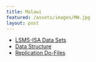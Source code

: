 ```yaml
---
title: Malawi
featured: /assets/images/MW.jpg
layout: post
---
```


<ul class="links">
	<li><a href="#">LSMS-ISA Data Sets</a></li>
	<li><a href="#">Data Structure</a></li>
	<li><a href="#">Replication Do-Files</a></li>
<!-- 	<li><a href="#">Consequat etiam lorem phasellus</a></li>
	<li><a href="#">Amet turpis, feugiat et sit amet</a></li>
	<li><a href="#">Semper mod quisturpis nisi</a></li> -->
</ul>